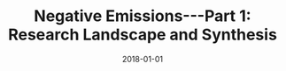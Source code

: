 ---
title: "Negative Emissions---Part 1: Research Landscape and Synthesis"
collection: publications
permalink: /publications/30
date: 2018-01-01
venue: "Environmental Research Letters"
citation: "Minx, Jan C., Lamb, William F., <b>Callaghan, Max W.</b>, Fuss, Sabine, Hilaire, Jérôme, Creutzig, Felix, Amann, Thorben, Beringer, Tim, Garcia, Wagner de Oliveira, Hartmann, Jens, Khanna, Tarun, Lenzi, Dominic, Luderer, Gunnar, Nemet, Gregory F., Rogelj, Joeri, Smith, Pete, Vicente, Jose Luis Vicente, Wilcox, Jennifer, Dominguez, Maria del Mar Zamora. (2018). &quot;Negative Emissions---Part 1: Research Landscape and Synthesis.&quot; <i>Environmental Research Letters</i>. 13(6)."
doi: "10.1088/1748-9326/aabf9b"
---